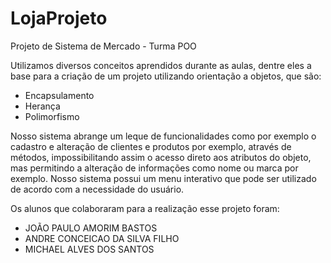 # LojaProjeto
Projeto de Sistema de Mercado - Turma POO 


Utilizamos diversos conceitos aprendidos durante as aulas, dentre eles a base para a criação de um projeto utilizando orientação a objetos, que são:
- Encapsulamento
- Herança
- Polimorfismo

Nosso sistema abrange um leque de funcionalidades como por exemplo o cadastro e alteração de clientes e produtos por exemplo, através de métodos, impossibilitando assim o acesso direto aos atributos do objeto, mas permitindo a alteração de informações como nome ou marca por exemplo. Nosso sistema possui um menu interativo que pode ser utilizado de acordo com a necessidade do usuário.

Os alunos que colaboraram para a realização esse projeto foram:
- JOÃO PAULO AMORIM BASTOS 
- ANDRE CONCEICAO DA SILVA FILHO
- MICHAEL ALVES DOS SANTOS
